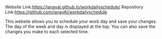 Website Link:https://janayal.github.io/workdailyschedule/
Repostiory Link:https://github.com/janayAl/workdailyschedule

This website allows you to schedule your work day and save your changes. The day of the week and day is displayed at the top. You can also save the changes you make to each selected time. 